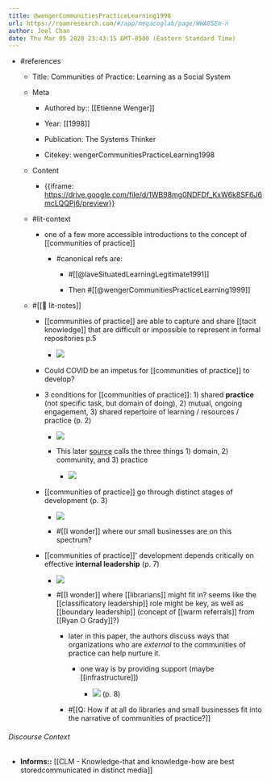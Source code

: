 ```yaml
---
title: @wengerCommunitiesPracticeLearning1998
url: https://roamresearch.com/#/app/megacoglab/page/WWA8SEm-n
author: Joel Chan
date: Thu Mar 05 2020 23:43:15 GMT-0500 (Eastern Standard Time)
---
```


- #references

    - Title: Communities of Practice: Learning as a Social System

    - Meta

        - Authored by::  [[Etienne Wenger]]

        - Year: [[1998]]

        - Publication: The Systems Thinker

        - Citekey: wengerCommunitiesPracticeLearning1998

    - Content

        - {{iframe: https://drive.google.com/file/d/1WB98mg0NDFDf_KxW6k8SF6J6mcLQQPj6/preview}}

    - #lit-context

        - one of a few more accessible introductions to the concept of [[communities of practice]]

            - #canonical refs are:

                - #[[@laveSituatedLearningLegitimate1991]]

                - Then #[[@wengerCommunitiesPracticeLearning1999]]

    - #[[📝 lit-notes]]

        - [[communities of practice]] are able to capture and share [[tacit knowledge]] that are difficult or impossible to represent in formal repositories p.5

            - ![](https://firebasestorage.googleapis.com/v0/b/firescript-577a2.appspot.com/o/imgs%2Fapp%2Fmegacoglab%2Fdnh6mw8Qbm?alt=media&token=4a729b47-3d6e-4aa0-ba37-9b797483ace6)

        - Could COVID be an impetus for [[communities of practice]] to develop?

        - 3 conditions for [[communities of practice]]: 1) shared __practice__ (not specific task, but domain of doing), 2) mutual, ongoing engagement, 3) shared repertoire of learning / resources / practice (p. 2)

            - ![](https://firebasestorage.googleapis.com/v0/b/firescript-577a2.appspot.com/o/imgs%2Fapp%2Fmegacoglab%2FtndZeGkyXF.png?alt=media&token=bf9e9f00-ac23-4df9-b3fd-af2f609cf52e)

            - This later [source](http://www.linqed.net/media/15868/COPCommunities_of_practiceDefinedEWenger.pdf) calls the three things 1) domain, 2) community, and 3) practice

                - ![](https://firebasestorage.googleapis.com/v0/b/firescript-577a2.appspot.com/o/imgs%2Fapp%2Fmegacoglab%2Ffb6-0Vfh27.png?alt=media&token=45484e0a-ef74-43a6-8963-cf5f16fe94a3)

        - [[communities of practice]] go through distinct stages of development (p. 3)

            - ![](https://firebasestorage.googleapis.com/v0/b/firescript-577a2.appspot.com/o/imgs%2Fapp%2Fmegacoglab%2FwcUe2mCU3X.png?alt=media&token=99cb9264-e544-4485-8a2a-7fcb6a443033)

            - #[[I wonder]] where our small businesses are on this spectrum?

        - [[communities of practice]]' development depends critically on effective __internal leadership__ (p. 7)

            - ![](https://firebasestorage.googleapis.com/v0/b/firescript-577a2.appspot.com/o/imgs%2Fapp%2Fmegacoglab%2FM1XgOaeo4S.png?alt=media&token=2807ee1d-ef22-4e6a-b10c-136319318ac1)

            - #[[I wonder]] where [[librarians]] might fit in? seems like the [[classificatory leadership]] role might be key, as well as [[boundary leadership]] (concept of [[warm referrals]] from [[Ryan O Grady]]?)

                - later in this paper, the authors discuss ways that organizations who are *external* to the communities of practice can help nurture it.

                    - one way is by providing support (maybe [[infrastructure]])

                        - ![](https://firebasestorage.googleapis.com/v0/b/firescript-577a2.appspot.com/o/imgs%2Fapp%2Fmegacoglab%2FRPJsSfkQCr.png?alt=media&token=9d39d2cb-bd22-4e48-96c0-45bb184f97a9) (p. 8)

                - #[[Q: How if at all do libraries and small businesses fit into the narrative of communities of practice?]]

###### Discourse Context

- **Informs::** [[CLM - Knowledge-that and knowledge-how are best storedcommunicated in distinct media]]
